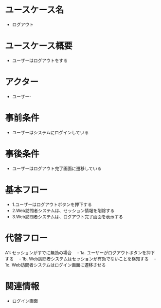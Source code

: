 # ユースケース名
- ログアウト

# ユースケース概要
- ユーザーはログアウトをする

# アクター
- ユーザー- 

# 事前条件
- ユーザーはシステムにログインしている

# 事後条件
- ユーザーはログアウト完了画面に遷移している

# 基本フロー
- 1.ユーザーはログアウトボタンを押下する
- 2.Web訪問者システムは、セッション情報を削除する
- 3.Web訪問者システムは、ログアウト完了画面を表示する

# 代替フロー
A1: セッションがすでに無効の場合
　- 1a. ユーザーがログアウトボタンを押下する
　- 1b. Web訪問者システムはセッションが有効でないことを検知する
　- 1c. Web訪問者システムはログイン画面に遷移させる

# 関連情報
- ログイン画面


